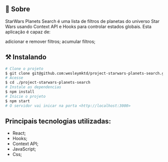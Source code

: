 ## 🧐 Sobre

<p align="left"> 
	StarWars Planets Search é uma lista de filtros de planetas do universo Star Wars usando Context API e Hooks para controlar estados globais. Esta aplicação é capaz de:

adicionar e remover filtros;
acumular filtros;
</p>


## ⚒ Instalando <a name = "installing"></a>

```bash
# Clone o projeto
$ git clone git@github.com:wesleymktd/project-starwars-planets-search.git
# Acesse
$ cd ./project-starwars-planets-search
# Instale as dependencias
$ npm install
# Inicie o projeto
$ npm start
# O servidor vai inicar na porta <http://localhost:3000>
```

## Principais tecnologias utilizadas:
- React;
- Hooks;
- Context API;
- JavaScript;
- Css;

